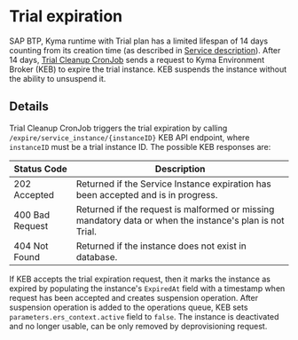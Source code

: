 # Trial expiration

SAP BTP, Kyma runtime with Trial plan has a limited lifespan of 14 days counting from its creation time (as described in [Service description](../user/03-10-service-description.md#trial-plan)). After 14 days, [Trial Cleanup CronJob](./06-40-trial-cleanup-cronjob.md) sends a request to Kyma Environment Broker (KEB) to expire the trial instance. KEB suspends the instance without the ability to unsuspend it.

## Details

Trial Cleanup CronJob triggers the trial expiration by calling `/expire/service_instance/{instanceID}` KEB API endpoint, where `instanceID` must be a trial instance ID. The possible KEB responses are:

| Status Code | Description                                                                                                           |
| --- |-----------------------------------------------------------------------------------------------------------------------|
| 202 Accepted | Returned if the Service Instance expiration has been accepted and is in progress.                                     |
| 400 Bad Request | Returned if the request is malformed or missing mandatory data or when the instance's plan is not Trial. |
| 404 Not Found | Returned if the instance does not exist in database.                                                                  |

If KEB accepts the trial expiration request, then it marks the instance as expired by populating the instance's `ExpiredAt` field with a timestamp when request has been accepted and creates suspension operation. After suspension operation is added to the operations queue, KEB sets `parameters.ers_context.active` field to `false`. The instance is deactivated and no longer usable, can be only removed by deprovisioning request.
